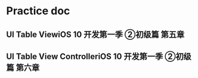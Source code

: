 # Practice doc
## **UI Table View**iOS 10 开发第一季 ②初级篇 第五章
## **UI Table View Controller**iOS 10 开发第一季 ②初级篇 第六章
